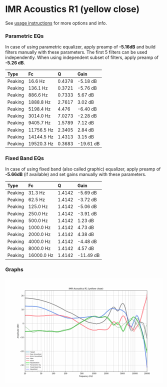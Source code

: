 # IMR Acoustics R1 (yellow close)
See [usage instructions](https://github.com/jaakkopasanen/AutoEq#usage) for more options and info.

### Parametric EQs
In case of using parametric equalizer, apply preamp of **-5.16dB** and build filters manually
with these parameters. The first 5 filters can be used independently.
When using independent subset of filters, apply preamp of **-5.26 dB**.

| Type    | Fc         |      Q | Gain      |
|:--------|:-----------|:-------|:----------|
| Peaking | 16.6 Hz    | 0.4378 | -5.18 dB  |
| Peaking | 136.1 Hz   | 0.3721 | -5.76 dB  |
| Peaking | 886.6 Hz   | 0.7333 | 5.67 dB   |
| Peaking | 1888.8 Hz  | 2.7617 | 3.02 dB   |
| Peaking | 5198.4 Hz  | 4.476  | -6.40 dB  |
| Peaking | 3014.0 Hz  | 7.0273 | -2.28 dB  |
| Peaking | 9405.7 Hz  | 1.5789 | 7.12 dB   |
| Peaking | 11756.5 Hz | 2.3405 | 2.84 dB   |
| Peaking | 14144.5 Hz | 1.4313 | 3.15 dB   |
| Peaking | 19520.3 Hz | 0.3683 | -19.61 dB |

### Fixed Band EQs
In case of using fixed band (also called graphic) equalizer, apply preamp of **-5.66dB**
(if available) and set gains manually with these parameters.

| Type    | Fc         |      Q | Gain      |
|:--------|:-----------|:-------|:----------|
| Peaking | 31.3 Hz    | 1.4142 | -5.69 dB  |
| Peaking | 62.5 Hz    | 1.4142 | -3.72 dB  |
| Peaking | 125.0 Hz   | 1.4142 | -5.06 dB  |
| Peaking | 250.0 Hz   | 1.4142 | -3.91 dB  |
| Peaking | 500.0 Hz   | 1.4142 | 1.23 dB   |
| Peaking | 1000.0 Hz  | 1.4142 | 4.73 dB   |
| Peaking | 2000.0 Hz  | 1.4142 | 4.38 dB   |
| Peaking | 4000.0 Hz  | 1.4142 | -4.48 dB  |
| Peaking | 8000.0 Hz  | 1.4142 | 4.57 dB   |
| Peaking | 16000.0 Hz | 1.4142 | -11.49 dB |

### Graphs
![](./IMR%20Acoustics%20R1%20(yellow%20close).png)